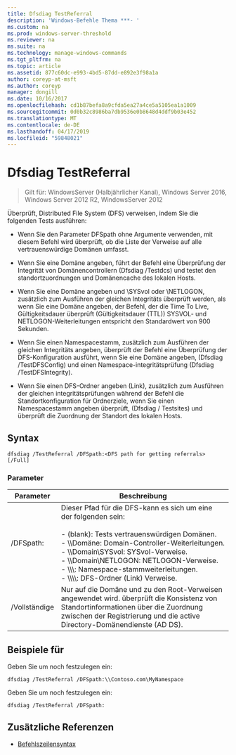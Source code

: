 ```yaml
---
title: Dfsdiag TestReferral
description: 'Windows-Befehle Thema ***- '
ms.custom: na
ms.prod: windows-server-threshold
ms.reviewer: na
ms.suite: na
ms.technology: manage-windows-commands
ms.tgt_pltfrm: na
ms.topic: article
ms.assetid: 877c60dc-e993-4bd5-87dd-e892e3f98a1a
author: coreyp-at-msft
ms.author: coreyp
manager: dongill
ms.date: 10/16/2017
ms.openlocfilehash: cd1b87befa8a9cfda5ea27a4ce5a5105ea1a1009
ms.sourcegitcommit: 0d0b32c8986ba7db9536e0b8648d4ddf9b03e452
ms.translationtype: MT
ms.contentlocale: de-DE
ms.lasthandoff: 04/17/2019
ms.locfileid: "59848021"
---
```

# <a name="dfsdiag-testreferral"></a>Dfsdiag TestReferral

>Gilt für: WindowsServer (Halbjährlicher Kanal), Windows Server 2016, Windows Server 2012 R2, WindowsServer 2012

Überprüft, Distributed File System \(DFS\) verweisen, indem Sie die folgenden Tests ausführen:  
  
-   Wenn Sie den Parameter DFSpath ohne Argumente verwenden, mit diesem Befehl wird überprüft, ob die Liste der Verweise auf alle vertrauenswürdige Domänen umfasst.  
  
-   Wenn Sie eine Domäne angeben, führt der Befehl eine Überprüfung der Integrität von Domänencontrollern \(Dfsdiag \/Testdcs\) und testet den standortzuordnungen und Domänencache des lokalen Hosts.  
  
-   Wenn Sie eine Domäne angeben und \\SYSvol oder \\NETLOGON, zusätzlich zum Ausführen der gleichen Integritäts überprüft werden, als wenn Sie eine Domäne angeben, der Befehl, der die Time To Live, Gültigkeitsdauer überprüft \(Gültigkeitsdauer (TTL)\) SYSVOL- und NETLOGON-Weiterleitungen entspricht den Standardwert von 900 Sekunden.  
  
-   Wenn Sie einen Namespacestamm, zusätzlich zum Ausführen der gleichen Integritäts angeben, überprüft der Befehl eine Überprüfung der DFS-Konfiguration ausführt, wenn Sie eine Domäne angeben, \(Dfsdiag \/TestDFSConfig\) und einen Namespace-integritätsprüfung \(Dfsdiag \/TestDFSIntegrity\).  
  
-   Wenn Sie einen DFS-Ordner angeben \(Link\), zusätzlich zum Ausführen der gleichen integritätsprüfungen während der Befehl die Standortkonfiguration für Ordnerziele, wenn Sie einen Namespacestamm angeben überprüft, \(Dfsdiag \/ Testsites\) und überprüft die Zuordnung der Standort des lokalen Hosts.  
  
  
  
## <a name="syntax"></a>Syntax  
  
```  
dfsdiag /TestReferral /DFSpath:<DFS path for getting referrals> [/Full]  
```  
  
### <a name="parameters"></a>Parameter  
  
|Parameter|Beschreibung|  
|-------|--------|  
|\/DFSpath:<path for getting referrals>|Dieser Pfad für die DFS-kann es sich um eine der folgenden sein:<br /><br />-   \(blank\): Tests vertrauenswürdigen Domänen.<br />-   \\\\Domäne: Domain-Controller-Weiterleitungen.<br />-   \\\\Domain\\SYSvol: SYSvol-Verweise.<br />-   \\\\Domain\\NETLOGON: NETLOGON-Verweise.<br />-   \\\\<Domain or server>\\<Namespace Root>: Namespace-stammweiterleitungen.<br />-   \\\\<Domain or server>\\<Namespace root>\\<DFS folder>: DFS-Ordner \(Link\) Verweise.|  
|\/Vollständige|Nur auf die Domäne und zu den Root-Verweisen angewendet wird. überprüft die Konsistenz von Standortinformationen über die Zuordnung zwischen der Registrierung und die active Directory-Domänendienste \(AD DS\).|  
  
## <a name="BKMK_Examples"></a>Beispiele für  
Geben Sie um noch festzulegen ein:  
  
```  
dfsdiag /TestReferral /DFSpath:\\Contoso.com\MyNamespace  
```  
  
Geben Sie um noch festzulegen ein:  
  
```  
dfsdiag /TestReferral /DFSpath:  
```  
  
## <a name="additional-references"></a>Zusätzliche Referenzen  
  
-   [Befehlszeilensyntax](command-line-syntax-key.md)  
  

